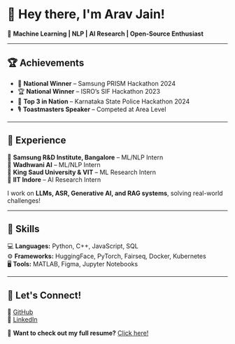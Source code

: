 # 👋 Hey there, I'm Arav Jain!  

🚀 **Machine Learning | NLP | AI Research | Open-Source Enthusiast**  

---

## 🏆 Achievements  
- 🏅 **National Winner** – Samsung PRISM Hackathon 2024  
- 🏆 **National Winner** – ISRO’s SIF Hackathon 2023  
- 🥉 **Top 3 in Nation** – Karnataka State Police Hackathon 2024  
- 🎙 **Toastmasters Speaker** – Competed at Area Level  

---

## 💼 Experience  
🔹 **Samsung R&D Institute, Bangalore** – ML/NLP Intern  
🔹 **Wadhwani AI** – ML/NLP Intern  
🔹 **King Saud University & VIT** – ML Research Intern  
🔹 **IIT Indore** – AI Research Intern  

I work on **LLMs, ASR, Generative AI, and RAG systems**, solving real-world challenges!  

---

## 🔧 Skills  
💻 **Languages:** Python, C++, JavaScript, SQL  
⚙️ **Frameworks:** HuggingFace, PyTorch, Fairseq, Docker, Kubernetes  
🖥 **Tools:** MATLAB, Figma, Jupyter Notebooks  

---

## 🌱 Let's Connect!  
🔗 [GitHub](https://GitHub.com/AravJain007)  
🔗 [LinkedIn](https://www.linkedin.com/in/arav-jain-926aa1267)  

📄 **Want to check out my full resume?** [Click here!](https://drive.google.com/file/d/15hXQLDCeKY_S3XY5qWKvKEr32X1LXW1E/view?usp=sharing)  
